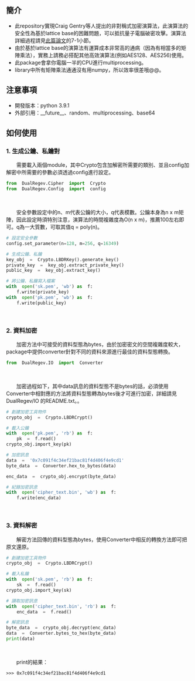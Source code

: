 
##  簡介
* 此repository實現Craig Gentry等人提出的非對稱式加密演算法，此演算法的安全性為基於lattice base的困難問題，可以抵抗量子電腦破密攻擊。演算法詳細過程請見[此篇論文](https://eprint.iacr.org/2007/432)的7-1小節。  
* 由於基於lattice base的演算法有運算成本非常高的通病（因為有相當多的矩陣乘法），實務上請務必搭配其他高效演算法(例如AES128、AES256)使用。
* 此package會拿你電腦一半的CPU進行multiprocessing。
* library中所有矩陣乘法通通沒有用numpy，所以效率很差哦@@。

## 注意事項
* 開發版本：python 3.9.1
* 外部引用：\_\_future\_\_、random、multiprocessing、base64

## 如何使用

### 1. 生成公鑰、私鑰對
&emsp;&emsp;需要載入兩個module，其中Crypto包含加解密所需要的類別、並且config加解密中所需要的參數必須透過config進行設定。
```python
from  DualRegev.Cipher  import  Crypto
from  DualRegev.Config  import  config
```

<br>

&emsp;&emsp;安全參數設定中的n、m代表公鑰的大小，q代表模數。公鑰本身為n x m矩陣，因此設定時須特別注意，演算法的時間複雜度為O(n x m)，推薦100左右即可。q為一大質數，可取其值q = poly(n)。

```python
# 設定安全參數
config.set_parameter(n=128, m=256, q=16349)

# 生成公鑰、私鑰
key_obj  =  Crypto.LBDRKey().generate_key()
private_key  =  key_obj.extract_private_key()
public_key  =  key_obj.extract_key()

# 將公鑰、私鑰寫入檔案
with  open('sk.pem', 'wb') as  f:
	f.write(private_key)
with  open('pk.pem', 'wb') as  f:
	f.write(public_key)
```

<br>

### 2. 資料加密
 
&emsp;&emsp;加密方法中可接受的資料型態為bytes，由於加密密文的空間複雜度較大，package中提供converter針對不同的資料來源進行最佳的資料型態轉換。
 
```python
from  DualRegev.IO  import  Converter
```
<br>

&emsp;&emsp;加密過程如下，其中data訊息的資料型態不是bytes的話，必須使用Converter中相對應的方法將資料型態轉為bytes後才可進行加密，詳細請見 DualRegev/IO 的README.txt。。

```python
# 創建加密工具物件
crypto_obj  =  Crypto.LBDRCrypt() 

# 載入公鑰
with  open('pk.pem', 'rb') as  f:
	pk  =  f.read()
crypto_obj.import_key(pk)

# 加密訊息
data  =  '0x7c091f4c34ef21bac81f4d406f4e9cd1'
byte_data  =  Converter.hex_to_bytes(data)

enc_data  =  crypto_obj.encrypt(byte_data)

# 紀錄加密訊息
with  open('cipher_text.bin', 'wb') as  f:
	f.write(enc_data)
```
<br>

### 3. 資料解密
 
&emsp;&emsp;解密方法回傳的資料型態為bytes，使用Converter中相反的轉換方法即可把原文還原。
 
```python
# 創建加密工具物件
crypto_obj  =  Crypto.LBDRCrypt()

# 載入私鑰
with  open('sk.pem', 'rb') as  f:
	sk  =  f.read()
crypto_obj.import_key(sk)

# 讀取加密訊息
with  open('cipher_text.bin', 'rb') as  f:
	enc_data  =  f.read()

# 解密訊息
byte_data  =  crypto_obj.decrypt(enc_data)
data  =  Converter.bytes_to_hex(byte_data)
print(data)
```

<br>

&emsp;&emsp;print的結果：

```
>>> 0x7c091f4c34ef21bac81f4d406f4e9cd1
```
